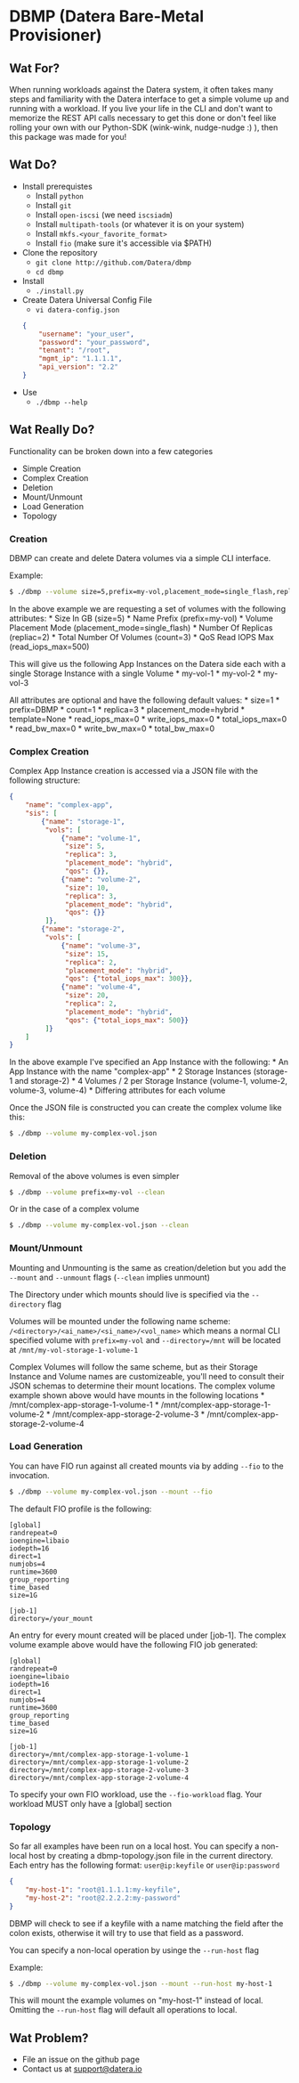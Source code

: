 # DBMP (Datera Bare-Metal Provisioner)

## Wat For?

When running workloads against the Datera system, it often takes many steps and
familiarity with the Datera interface to get a simple volume up and running
with a workload.  If you live your life in the CLI and don't want to memorize
the REST API calls necessary to get this done or don't feel like rolling your
own with our Python-SDK (wink-wink, nudge-nudge :) ), then this package was
made for you!

## Wat Do?

* Install prerequistes
    - Install ``python``
    - Install ``git``
    - Install ``open-iscsi`` (we need ``iscsiadm``)
    - Install ``multipath-tools`` (or whatever it is on your system)
    - Install ``mkfs.<your_favorite_format>``
    - Install ``fio`` (make sure it's accessible via $PATH)
* Clone the repository
    - ``git clone http://github.com/Datera/dbmp``
    - ``cd dbmp``
* Install
    - ``./install.py``
* Create Datera Universal Config File
    - ``vi datera-config.json``
    ```json
    {
        "username": "your_user",
        "password": "your_password",
        "tenant": "/root",
        "mgmt_ip": "1.1.1.1",
        "api_version": "2.2"
    }
    ```
* Use
    - ``./dbmp --help``

## Wat Really Do?

Functionality can be broken down into a few categories

* Simple Creation
* Complex Creation
* Deletion
* Mount/Unmount
* Load Generation
* Topology

### Creation

DBMP can create and delete Datera volumes via a simple CLI interface.

Example:

```bash
$ ./dbmp --volume size=5,prefix=my-vol,placement_mode=single_flash,replica=2,count=3,read_iops_max=500
```
In the above example we are requesting a set of volumes with the following
attributes:
    * Size In GB (size=5)
    * Name Prefix (prefix=my-vol)
    * Volume Placement Mode (placement\_mode=single\_flash)
    * Number Of Replicas (repliac=2)
    * Total Number Of Volumes (count=3)
    * QoS Read IOPS Max (read\_iops\_max=500)


This will give us the following App Instances on the Datera side each with a
single Storage Instance with a single Volume
    * my-vol-1
    * my-vol-2
    * my-vol-3

All attributes are optional and have the following default values:
    * size=1
    * prefix=DBMP
    * count=1
    * replica=3
    * placement\_mode=hybrid
    * template=None
    * read\_iops\_max=0
    * write\_iops\_max=0
    * total\_iops\_max=0
    * read\_bw\_max=0
    * write\_bw\_max=0
    * total\_bw\_max=0

### Complex Creation

Complex App Instance creation is accessed via a JSON file with the following
structure:

```json
{
    "name": "complex-app",
    "sis": [
        {"name": "storage-1",
         "vols": [
             {"name": "volume-1",
              "size": 5,
              "replica": 3,
              "placement_mode": "hybrid",
              "qos": {}},
             {"name": "volume-2",
              "size": 10,
              "replica": 3,
              "placement_mode": "hybrid",
              "qos": {}}
         ]},
        {"name": "storage-2",
         "vols": [
             {"name": "volume-3",
              "size": 15,
              "replica": 2,
              "placement_mode": "hybrid",
              "qos": {"total_iops_max": 300}},
             {"name": "volume-4",
              "size": 20,
              "replica": 2,
              "placement_mode": "hybrid",
              "qos": {"total_iops_max": 500}}
         ]}
    ]
}
```

In the above example I've specified an App Instance with the following:
    * An App Instance with the name "complex-app"
    * 2 Storage Instances (storage-1 and storage-2)
    * 4 Volumes / 2 per Storage Instance (volume-1, volume-2, volume-3, volume-4)
    * Differing attributes for each volume

Once the JSON file is constructed you can create the complex volume like this:

```bash
$ ./dbmp --volume my-complex-vol.json
```

### Deletion

Removal of the above volumes is even simpler

```bash
$ ./dbmp --volume prefix=my-vol --clean
```

Or in the case of a complex volume

```bash
$ ./dbmp --volume my-complex-vol.json --clean
```

### Mount/Unmount

Mounting and Unmounting is the same as creation/deletion but you add the
``--mount`` and ``--unmount`` flags (``--clean`` implies unmount)

The Directory under which mounts should live is specified via the
``--directory`` flag

Volumes will be mounted under the following name scheme:
``/<directory>/<ai_name>/<si_name>/<vol_name>`` which means a normal CLI
specified volume with ``prefix=my-vol`` and ``--directory=/mnt`` will be
located at ``/mnt/my-vol-storage-1-volume-1``

Complex Volumes will follow the same scheme, but as their Storage Instance
and Volume names are customizeable, you'll need to consult their JSON schemas
to determine their mount locations.  The complex volume example shown above
would have mounts in the following locations
    * /mnt/complex-app-storage-1-volume-1
    * /mnt/complex-app-storage-1-volume-2
    * /mnt/complex-app-storage-2-volume-3
    * /mnt/complex-app-storage-2-volume-4


### Load Generation

You can have FIO run against all created mounts via by adding ``--fio`` to the
invocation.

```bash
$ ./dbmp --volume my-complex-vol.json --mount --fio
```

The default FIO profile is the following:

```
[global]
randrepeat=0
ioengine=libaio
iodepth=16
direct=1
numjobs=4
runtime=3600
group_reporting
time_based
size=1G

[job-1]
directory=/your_mount
```

An entry for every mount created will be placed under [job-1].  The complex
volume example above would have the following FIO job generated:

```
[global]
randrepeat=0
ioengine=libaio
iodepth=16
direct=1
numjobs=4
runtime=3600
group_reporting
time_based
size=1G

[job-1]
directory=/mnt/complex-app-storage-1-volume-1
directory=/mnt/complex-app-storage-1-volume-2
directory=/mnt/complex-app-storage-2-volume-3
directory=/mnt/complex-app-storage-2-volume-4
```

To specify your own FIO workload, use the ``--fio-workload`` flag.  Your
workload MUST only have a [global] section

### Topology

So far all examples have been run on a local host.  You can specify a non-local
host by creating a dbmp-topology.json file in the current directory.  Each
entry has the following format: ``user@ip:keyfile`` or ``user@ip:password``

```json
{
    "my-host-1": "root@1.1.1.1:my-keyfile",
    "my-host-2": "root@2.2.2.2:my-password"
}
```
DBMP will check to see if a keyfile with a name matching the field after the
colon exists, otherwise it will try to use that field as a password.

You can specify a non-local operation by usinge the ``--run-host`` flag

Example:

```bash
$ ./dbmp --volume my-complex-vol.json --mount --run-host my-host-1
```

This will mount the example volumes on "my-host-1" instead of local.  Omitting
the ``--run-host`` flag will default all operations to local.

## Wat Problem?

* File an issue on the github page
* Contact us at support@datera.io
